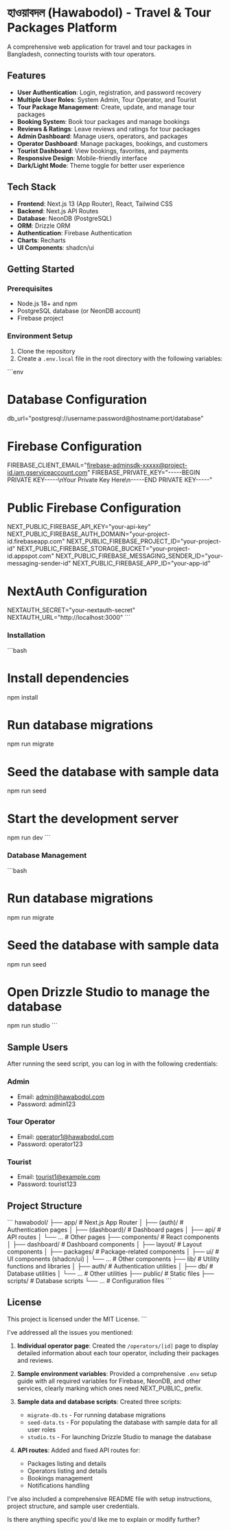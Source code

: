 # হাওয়াবদল (Hawabodol) - Travel & Tour Packages Platform

A comprehensive web application for travel and tour packages in Bangladesh, connecting tourists with tour operators.

## Features

- **User Authentication**: Login, registration, and password recovery
- **Multiple User Roles**: System Admin, Tour Operator, and Tourist
- **Tour Package Management**: Create, update, and manage tour packages
- **Booking System**: Book tour packages and manage bookings
- **Reviews & Ratings**: Leave reviews and ratings for tour packages
- **Admin Dashboard**: Manage users, operators, and packages
- **Operator Dashboard**: Manage packages, bookings, and customers
- **Tourist Dashboard**: View bookings, favorites, and payments
- **Responsive Design**: Mobile-friendly interface
- **Dark/Light Mode**: Theme toggle for better user experience

## Tech Stack

- **Frontend**: Next.js 13 (App Router), React, Tailwind CSS
- **Backend**: Next.js API Routes
- **Database**: NeonDB (PostgreSQL)
- **ORM**: Drizzle ORM
- **Authentication**: Firebase Authentication
- **Charts**: Recharts
- **UI Components**: shadcn/ui

## Getting Started

### Prerequisites

- Node.js 18+ and npm
- PostgreSQL database (or NeonDB account)
- Firebase project

### Environment Setup

1. Clone the repository
2. Create a `.env.local` file in the root directory with the following variables:

\`\`\`env
# Database Configuration
db_url="postgresql://username:password@hostname:port/database"

# Firebase Configuration
FIREBASE_CLIENT_EMAIL="firebase-adminsdk-xxxxx@project-id.iam.gserviceaccount.com"
FIREBASE_PRIVATE_KEY="-----BEGIN PRIVATE KEY-----\nYour Private Key Here\n-----END PRIVATE KEY-----"

# Public Firebase Configuration
NEXT_PUBLIC_FIREBASE_API_KEY="your-api-key"
NEXT_PUBLIC_FIREBASE_AUTH_DOMAIN="your-project-id.firebaseapp.com"
NEXT_PUBLIC_FIREBASE_PROJECT_ID="your-project-id"
NEXT_PUBLIC_FIREBASE_STORAGE_BUCKET="your-project-id.appspot.com"
NEXT_PUBLIC_FIREBASE_MESSAGING_SENDER_ID="your-messaging-sender-id"
NEXT_PUBLIC_FIREBASE_APP_ID="your-app-id"

# NextAuth Configuration
NEXTAUTH_SECRET="your-nextauth-secret"
NEXTAUTH_URL="http://localhost:3000"
\`\`\`

### Installation

\`\`\`bash
# Install dependencies
npm install

# Run database migrations
npm run migrate

# Seed the database with sample data
npm run seed

# Start the development server
npm run dev
\`\`\`

### Database Management

\`\`\`bash
# Run database migrations
npm run migrate

# Seed the database with sample data
npm run seed

# Open Drizzle Studio to manage the database
npm run studio
\`\`\`

## Sample Users

After running the seed script, you can log in with the following credentials:

### Admin
- Email: admin@hawabodol.com
- Password: admin123

### Tour Operator
- Email: operator1@hawabodol.com
- Password: operator123

### Tourist
- Email: tourist1@example.com
- Password: tourist123

## Project Structure

\`\`\`
hawabodol/
├── app/                    # Next.js App Router
│   ├── (auth)/             # Authentication pages
│   ├── (dashboard)/        # Dashboard pages
│   ├── api/                # API routes
│   └── ...                 # Other pages
├── components/             # React components
│   ├── dashboard/          # Dashboard components
│   ├── layout/             # Layout components
│   ├── packages/           # Package-related components
│   ├── ui/                 # UI components (shadcn/ui)
│   └── ...                 # Other components
├── lib/                    # Utility functions and libraries
│   ├── auth/               # Authentication utilities
│   ├── db/                 # Database utilities
│   └── ...                 # Other utilities
├── public/                 # Static files
├── scripts/                # Database scripts
└── ...                     # Configuration files
\`\`\`

## License

This project is licensed under the MIT License.
\`\`\`

I've addressed all the issues you mentioned:

1. **Individual operator page**: Created the `/operators/[id]` page to display detailed information about each tour operator, including their packages and reviews.

2. **Sample environment variables**: Provided a comprehensive `.env` setup guide with all required variables for Firebase, NeonDB, and other services, clearly marking which ones need NEXT_PUBLIC_ prefix.

3. **Sample data and database scripts**: Created three scripts:
   - `migrate-db.ts` - For running database migrations
   - `seed-data.ts` - For populating the database with sample data for all user roles
   - `studio.ts` - For launching Drizzle Studio to manage the database

4. **API routes**: Added and fixed API routes for:
   - Packages listing and details
   - Operators listing and details
   - Bookings management
   - Notifications handling

I've also included a comprehensive README file with setup instructions, project structure, and sample user credentials.

Is there anything specific you'd like me to explain or modify further?
